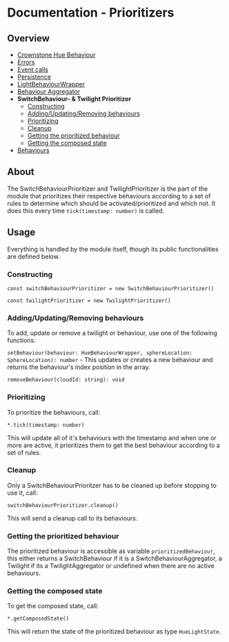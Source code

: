 # Documentation - Prioritizers
## Overview
 - [Crownstone Hue Behaviour](/documentation/CrownstoneHueBehaviour.md)
 - [Errors](/documentation/Errors.md)
 - [Event calls](/documentation/EventCalls.md)
 - [Persistence](/documentation/Persistence.md)
 - [LightBehaviourWrapper](/documentation/LightBehaviourWrapper.md)
 - [Behaviour Aggregator](/documentation/BehaviourAggregator.md)
 - **SwitchBehaviour- & Twilight Prioritizer**
   - [Constructing](#constructing)
   - [Adding/Updating/Removing behaviours](#addingupdatingremoving-behaviours)
   - [Prioritizing](#prioritizing)
   - [Cleanup](#cleanup)
   - [Getting the prioritized behaviour](#getting-the-prioritized-behaviour)
   - [Getting the composed state](#getting-the-composed-state)
 - [Behaviours](/documentation/Behaviours.md)

## About
The SwitchBehaviourPrioritizer and TwilightPrioritizer is the part of the module that prioritizes their respective behaviours according to a set of rules to determine which should be activated/prioritized and which not. It does this every time  `tick(timestamp: number)` is called.

## Usage
Everything is handled by the module itself, though its public functionalities are defined below.
### Constructing
`const switchBehaviourPrioritizer = new SwitchBehaviourPrioritizer()`

`const twilightPrioritizer = new TwilightPrioritizer()`

### Adding/Updating/Removing behaviours
To add, update or remove a twilight or behaviour, use one of the following functions:

`setBehaviour(behaviour: HueBehaviourWrapper, sphereLocation: SphereLocation): number` - This updates or creates a new behaviour and returns the behaviour's index position in the array.

`removeBehaviour(cloudId: string): void` 

### Prioritizing
To prioritize the behaviours, call:

`*.tick(timestamp: number)`

This will update all of it's behaviours with the timestamp and when one or more are active, it prioritizes them to get the best behaviour according to a set of rules.
   
### Cleanup
Only a SwitchBehaviourPrioritzer has to be cleaned up before stopping to use it, call:

`switchBehaviourPrioritizer.cleanup()`

This will send a cleanup call to its behaviours.

### Getting the prioritized behaviour
The prioritized behaviour is accessible as variable `prioritizedBehaviour`, this either returns a SwitchBehaviour if it is a SwitchBehaviourAggregator, a Twilight if its a TwilightAggregator or undefined when there are no active behaviours. 

### Getting the composed state
To get the composed state, call:

`*.getComposedState()`

This will return the state of the prioritized behaviour as type `HueLightState`.